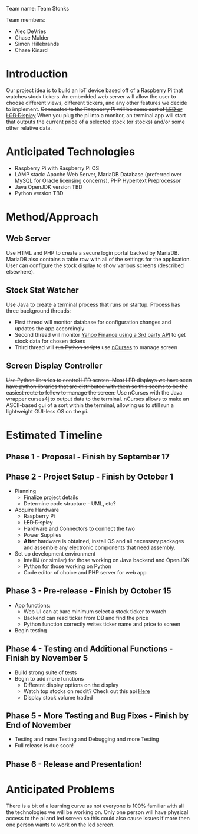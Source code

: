 Team name: Team Stonks

Team members:

* Alec DeVries
* Chase Mulder
* Simon Hillebrands
* Chase Kinard

# Introduction

Our project idea is to build an IoT device based off of a Raspberry Pi that watches stock tickers. An embedded web server will allow the user to choose different views, different tickers, and any other features we decide to implement. ~~Connected to the Raspberry Pi will be some sort of [LED or LCD Display](https://learn.adafruit.com/adafruit-rgb-matrix-plus-real-time-clock-hat-for-raspberry-pi/driving-matrices)~~ When you plug the pi into a monitor, an terminal app will start that outputs the current price of a selected stock (or stocks) and/or some other relative data.

# Anticipated Technologies

* Raspberry Pi with Raspberry Pi OS
* LAMP stack: Apache Web Server, MariaDB Database (preferred over MySQL for Oracle licensing concerns), PHP Hypertext Preprocessor
* Java OpenJDK version TBD
* Python version TBD

# Method/Approach

## Web Server

Use HTML and PHP to create a secure login portal backed by MariaDB. MariaDB also contains a table row with all of the settings for the application. User can configure the stock display to show various screens (described elsewhere).

## Stock Stat Watcher

Use Java to create a terminal process that runs on startup. Process has three background threads:
* First thread will monitor database for configuration changes and updates the app accordingly
* Second thread will monitor [Yahoo Finance using a 3rd party API](https://financequotes-api.com/) to get stock data for chosen tickers
* Third thread will ~~run Python scripts~~ use [nCurses](https://webfolderio.github.io/curses4j/) to manage screen

## Screen Display Controller

~~Use Python libraries to control LED screen. Most LED displays we have seen have python libraries that are distributed with them so this seems to be the easiest route to follow to manage the screen.~~ Use nCurses with the Java wrapper curses4j to output data to the terminal. nCurses allows to make an ASCII-based gui of a sort within the terminal, allowing us to still run a lightweight GUI-less OS on the pi.

# Estimated Timeline

## Phase 1 - Proposal - Finish by September 17

## Phase 2 - Project Setup - Finish by October 1

* Planning
    * Finalize project details
    * Determine code structure - UML, etc?
* Acquire Hardware
    * Raspberry Pi
    * ~~LED Display~~
    * Hardware and Connectors to connect the two
    * Power Supplies
    * __After__ hardware is obtained, install OS and all necessary packages and assemble any electronic components that need assembly.
* Set up development environment
    * IntelliJ (or similar) for those working on Java backend and OpenJDK
    * Python for those working on Python
    * Code editor of choice and PHP server for web app

## Phase 3 - Pre-release - Finish by October 15

* App functions:
    * Web UI can at bare minimum select a stock ticker to watch
    * Backend can read ticker from DB and find the price
    * Python function correctly writes ticker name and price to screen
* Begin testing

## Phase 4 - Testing and Additional Functions - Finish by November 5

* Build strong suite of tests
* Begin to add more functions 
    * Different display options on the display
    * Watch top stocks on reddit? Check out this api [Here](https://dashboard.nbshare.io/apps/reddit/api/)
    * Display stock volume traded

## Phase 5 - More Testing and Bug Fixes - Finish by End of November

* Testing and more Testing and Debugging and more Testing
* Full release is due soon!

## Phase 6 - Release and Presentation!

# Anticipated Problems

There is a bit of a learning curve as not everyone is 100% familiar with all the technologies we will be working on.
Only one person will have physical access to the pi and led screen so this could also cause issues if more then one person wants to work on the led screen.
